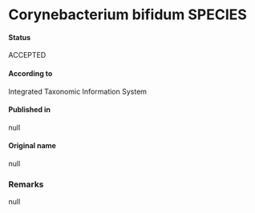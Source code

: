 # Corynebacterium bifidum SPECIES

#### Status
ACCEPTED

#### According to
Integrated Taxonomic Information System

#### Published in
null

#### Original name
null

### Remarks
null